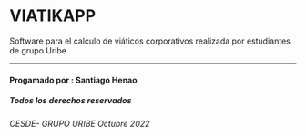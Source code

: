 # VIATIKAPP
Software para el calculo de viáticos corporativos realizada por estudiantes de grupo Uribe

***
#### Progamado por : Santiago Henao
##### Todos los derechos reservados 
###### CESDE- GRUPO URIBE Octubre 2022
